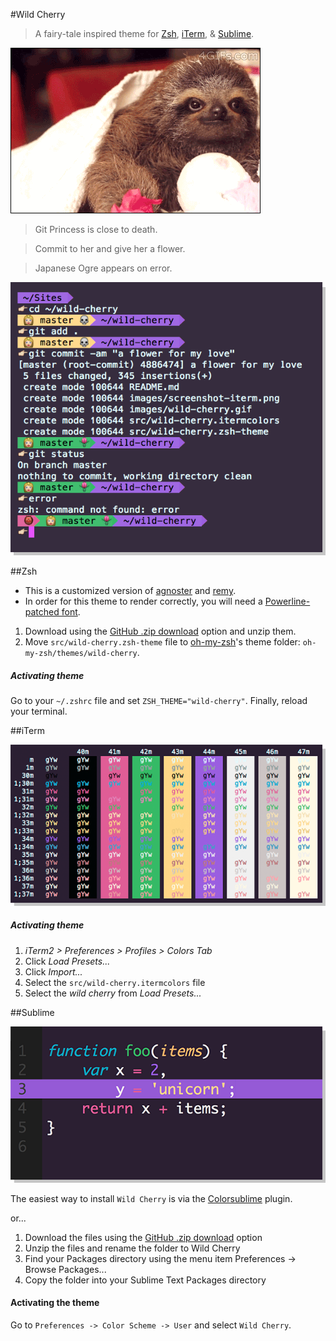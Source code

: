 #Wild Cherry

> A fairy-tale inspired theme for [Zsh](http://www.zsh.org/), [iTerm](http://www.iterm2.com/), & [Sublime](http://www.sublimetext.com).

![Wild Cherry](images/wild-cherry.gif)

> Git Princess is close to death.

> Commit to her and give her a flower.
 
> Japanese Ogre appears on error. 

![Wild Cherry](images/wild-cherry.png)

 

##Zsh

* This is a customized version of [agnoster](https://gist.github.com/3712874) and [remy](https://remysharp.com/2013/07/25/my-terminal-setup).
* In order for this theme to render correctly, you will need a [Powerline-patched font](https://gist.github.com/1595572).

1. Download using the [GitHub .zip download](https://github.com/mashaal/wild-cherry/archive/master.zip) option and unzip them.
2. Move `src/wild-cherry.zsh-theme` file to [oh-my-zsh](https://github.com/robbyrussell/oh-my-zsh/)'s theme folder: `oh-my-zsh/themes/wild-cherry`.

##### Activating theme

Go to your `~/.zshrc` file and set `ZSH_THEME="wild-cherry"`. Finally, reload your terminal.


##iTerm

![iTerm Preview](images/iterm.png)

##### Activating theme

1. *iTerm2 > Preferences > Profiles > Colors Tab*
2. Click *Load Presets...*
3. Click *Import...*
4. Select the `src/wild-cherry.itermcolors` file
5. Select the *wild cherry* from *Load Presets...*


##Sublime

![Sublime Preview](images/sublime.png)

The easiest way to install `Wild Cherry` is via the [Colorsublime](https://github.com/Colorsublime/Colorsublime-Plugin) plugin.

or...

1. Download the files using the [GitHub .zip download](https://github.com/mashaal/wild-cherry/archive/master.zip) option
2. Unzip the files and rename the folder to Wild Cherry
3. Find your Packages directory using the menu item Preferences -> Browse Packages...
4. Copy the folder into your Sublime Text Packages directory

#### Activating the theme

Go to `Preferences -> Color Scheme -> User` and select `Wild Cherry`.


